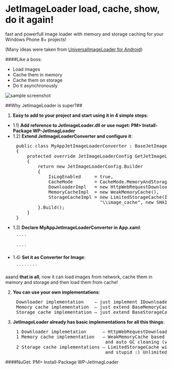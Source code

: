 JetImageLoader load, cache, show, do it again!
================

fast and powerfull image loader with memory and storage caching for your Windows Phone 8+ projects!

(Many ideas were taken from [UniversalImageLoader for Android](https://github.com/nostra13/Android-Universal-Image-Loader))

####Like a boss:
* Load images
* Cache them in memory
* Cache them on storage
* Do it asynchronously

![sample screenshot](http://jetimageloader.artemzin.com/screenshots/sample_app_screenshot_1.png "Awesome, right?! Check out sample app!")

##Why JetImageLoader is super?##

1) __Easy to add to your project and start using it in 4 simple steps__:
* 1.1) __Add reference to JetImageLoader.dll or use nuget: PM> Install-Package WP-JetImagLoader__
* 1.2) __Extend JetImageLoaderConverter and configure it__:
<pre>
    public class MyAppJetImageLoaderConverter : BaseJetImageLoaderConverter
    {
        protected override JetImageLoaderConfig GetJetImageLoaderConfig()
        {
            return new JetImageLoaderConfig.Builder
            {
                IsLogEnabled     = true,
                CacheMode        = CacheMode.MemoryAndStorageCache,
                DownloaderImpl   = new HttpWebRequestDownloader(),
                MemoryCacheImpl  = new WeakMemoryCache<string, Stream>(),
                StorageCacheImpl = new LimitedStorageCache(IsolatedStorageFile.GetUserStoreForApplication(), 
                                   "\\image_cache", new SHA1CacheFileNameGenerator(), 1024 * 1024 * 10), // == 10 MB
            }.Build();
        }
    }
</pre>
* 1.3) __Declare MyAppJetImageLoaderConverter in App.xaml__:
<pre>
    ````<Application.Resources>
        <myApp:MyAppJetImageLoaderConverter x:Key="JetImageLoaderConverter"/>
    </Application.Resources>````
</pre>

* 1.4) __Set it as Converter for Image__:
<pre>
    ````<Image Source="{Binding UserAvatarUrl, Converter={StaticResource MyAppJetImageLoaderConverter}}"/>````
</pre>

aaand __that is all__, now it can load images from network, cache them in memory and storage and then load them from cache!

2) __You can use your own implementations__:
<pre>
    Downloader implementation    — just implement IDownloader interface
    Memory cache implementation  — just extend BaseMemoryCache abstract class
    Storage cache implementation — just extend BaseStorageCache abstract class
</pre>

3) __JetImageLoader already has basic implementations for all this things__:
<pre>
    1 Downloader implemetation      — HttpWebRequestDownloader based on HttpWebRequest class
    1 Memory cache implementation   — WeakMemoryCache based on ConditionalWeakTable with weak references
                                     and auto GC cleaning (very cool)
    2 Storage cache implementations — LimitedStorageCache with configurable limit in bytes to store on disk
                                     and stupid :) UnlimitedStorageCache implementation
</pre>


####NuGet: PM> Install-Package WP-JetImagLoader
